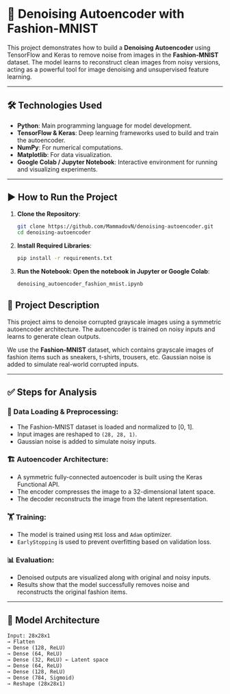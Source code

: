 # 🧼 Denoising Autoencoder with Fashion-MNIST

This project demonstrates how to build a **Denoising Autoencoder** using TensorFlow and Keras to remove noise from images in the **Fashion-MNIST** dataset. The model learns to reconstruct clean images from noisy versions, acting as a powerful tool for image denoising and unsupervised feature learning.

---

## 🛠 Technologies Used

- **Python**: Main programming language for model development.
- **TensorFlow & Keras**: Deep learning frameworks used to build and train the autoencoder.
- **NumPy**: For numerical computations.
- **Matplotlib**: For data visualization.
- **Google Colab / Jupyter Notebook**: Interactive environment for running and visualizing experiments.

---

## ▶️ How to Run the Project

1. **Clone the Repository**:
   ```bash
   git clone https://github.com/MammadovN/denoising-autoencoder.git
   cd denoising-autoencoder
2. **Install Required Libraries**:
   ```bash
   pip install -r requirements.txt
3. **Run the Notebook: Open the notebook in Jupyter or Google Colab**:
   ```bash
   denoising_autoencoder_fashion_mnist.ipynb

## 📂 Project Description

This project aims to denoise corrupted grayscale images using a symmetric autoencoder architecture. The autoencoder is trained on noisy inputs and learns to generate clean outputs.

We use the **Fashion-MNIST** dataset, which contains grayscale images of fashion items such as sneakers, t-shirts, trousers, etc. Gaussian noise is added to simulate real-world corrupted inputs.

---

## ✅ Steps for Analysis

### 🧪 Data Loading & Preprocessing:
- The Fashion-MNIST dataset is loaded and normalized to [0, 1].
- Input images are reshaped to `(28, 28, 1)`.
- Gaussian noise is added to simulate noisy inputs.

### 🏗️ Autoencoder Architecture:
- A symmetric fully-connected autoencoder is built using the Keras Functional API.
- The encoder compresses the image to a 32-dimensional latent space.
- The decoder reconstructs the image from the latent representation.

### 🏋️ Training:
- The model is trained using `MSE` loss and `Adam` optimizer.
- `EarlyStopping` is used to prevent overfitting based on validation loss.

### 📊 Evaluation:
- Denoised outputs are visualized along with original and noisy inputs.
- Results show that the model successfully removes noise and reconstructs the original fashion items.

---

## 🧠 Model Architecture

```
Input: 28x28x1
→ Flatten
→ Dense (128, ReLU)
→ Dense (64, ReLU)
→ Dense (32, ReLU) ← Latent space
→ Dense (64, ReLU)
→ Dense (128, ReLU)
→ Dense (784, Sigmoid)
→ Reshape (28x28x1)
```
